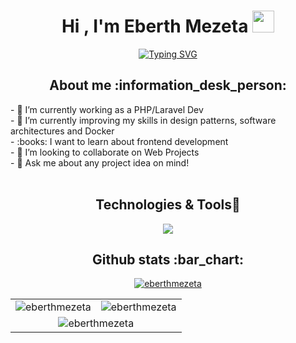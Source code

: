 <h1 align="center">Hi , I'm Eberth Mezeta <img src="https://media.giphy.com/media/hvRJCLFzcasrR4ia7z/giphy.gif" width="35"></h1>
<p align="center">
<a href="https://git.io/typing-svg"><img src="https://readme-typing-svg.demolab.com?font=M+PLUS+1+Code&size=30&pause=1000&color=E74C3C&center=true&vCenter=true&random=false&width=444&lines=Software+engineering.;Design+patterns.;Software+architectures." alt="Typing SVG" /></a>
</p>

<h2 align="center">About me :information_desk_person:</h2>
- 🔭 I’m currently working as a PHP/Laravel Dev <br>
- 🌱 I’m currently improving my skills in design patterns, software architectures and Docker <br>
- :books: I want to learn about frontend development <br>
- 👯 I’m looking to collaborate on Web Projects <br>
- 💬 Ask me about any project idea on mind! <br>
<br>
<h2 align="center">Technologies & Tools🔧</h2>

<p align="center">
  
<a href="https://skillicons.dev">
    <img src="https://skillicons.dev/icons?i=vscode,git,github,gitlab,notion,html,css,bootstrap,javascript,typescript,express,vue,angular,python,fastapi,java,spring,php,laravel,mysql,postgres,c,cpp,docker,aws&perline=12" />
  </a>

</p>

<h2 align="center">Github stats :bar_chart:</h2>
<p align="center"> <a href="https://github.com/ryo-ma/github-profile-trophy"><img src="https://github-profile-trophy.vercel.app/?username=eberthmezeta&theme=transparent" alt="eberthmezeta" /></a> </p>
<div align="center">
    <table style="text-align: center;">
        <tr style="text-align: center;">
            <td>
                <img src="https://github-readme-stats.vercel.app/api/top-langs?username=eberthmezeta&show_icons=true&locale=en&theme=transparent&layout=compact" alt="eberthmezeta" />
            </td>
            <td>
                <img src="https://github-readme-stats.vercel.app/api?username=eberthmezeta&show_icons=true&locale=en&theme=transparent" alt="eberthmezeta" />
            </td>
        </tr>
        <tr  align="center">
            <td colspan="2">
                <img src="https://github-readme-streak-stats.herokuapp.com/?user=eberthmezeta&theme=transparent" alt="eberthmezeta" />
            </td>
        </tr>
    </table>
</div>







<!--
**EberthMezeta/eberthmezeta** is a ✨ _special_ ✨ repository because its `README.md` (this file) appears on your GitHub profile.

Here are some ideas to get you started:

- 🔭 I’m currently working on ...
- 🌱 I’m currently learning ...
- 👯 I’m looking to collaborate on ...
- 🤔 I’m looking for help with ...
- 💬 Ask me about ...
- 📫 How to reach me: ...
- 😄 Pronouns: ...
- ⚡ Fun fact: ...
-->
